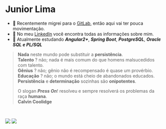 # Junior Lima
- 🔶 Recentemente migrei para o [GitLab](https://gitlab.com/oojuniin), então aqui vai ter pouca movimentação.<br >
- 🔶 No meu [LinkedIn](https://www.linkedin.com/in/oojuniin/) você encontra todas as informações sobre mim.
- 🔶 Atualmente estudando ***Angular2+***, ***Spring Boot***, ***PostgreSQL***, ***Oracle SQL e PL/SQL*** <br >

> **Nada** neste mundo pode substituir a **persistência**. <br>
> **Talento** ? não; nada é mais comum do que homens malsucedidos com talento. <br>
> **Gênius** ? não; gênio não é recompensado é quase um provérbio. <br>
> **Educação** ? não; o mundo está cheio de abandonados educados.<br>
> **Persistência** e **determinação** sozinhas são **onipotentes**. <br>
>
> O slogan ***Press On***! resolveu e sempre resolverá os problemas da raça **humana**. <br>
> **Calvin Coolidge**

<br>

<p align="left">
  <a href="mailto:juniiordev@gmail.com" alt="Gmail">
  <img src="https://img.shields.io/badge/-juniiordev@gmail.com-e34c41?style=flat-square&labelColor=e34c41&logo=gmail&logoColor=white&link=juniiordev@gmail.com" /></a>

  <a href="https://www.linkedin.com/in/oojuniin/" alt="LinkedIn">
  <img src="https://img.shields.io/badge/-LinkedIn-blue?style=flat-square&logo=Linkedin&logoColor=white&link=https://www.linkedin.com/in/oojuniin/" /></a>
</p> <br >
